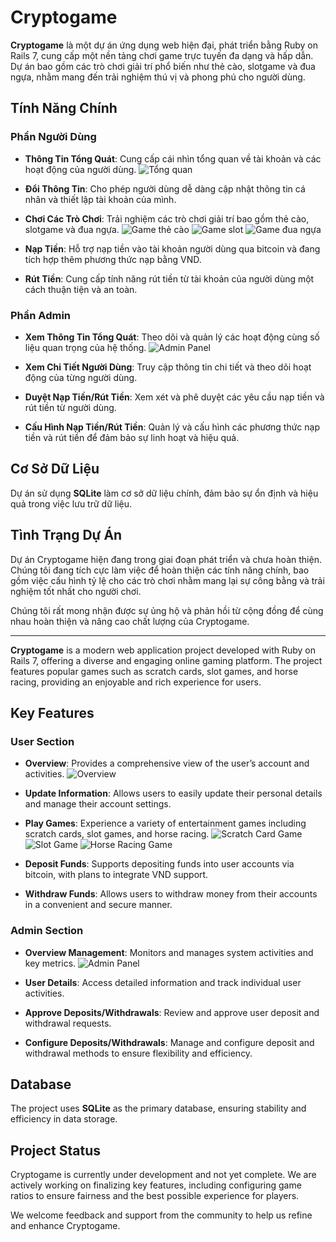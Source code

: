 # Cryptogame

**Cryptogame** là một dự án ứng dụng web hiện đại, phát triển bằng Ruby on Rails 7, cung cấp một nền tảng chơi game trực tuyến đa dạng và hấp dẫn. Dự án bao gồm các trò chơi giải trí phổ biến như thẻ cào, slotgame và đua ngựa, nhằm mang đến trải nghiệm thú vị và phong phú cho người dùng.

## Tính Năng Chính

### Phần Người Dùng

- **Thông Tin Tổng Quát**: Cung cấp cái nhìn tổng quan về tài khoản và các hoạt động của người dùng.
  ![Tổng quan](demo/1.png)
  
- **Đổi Thông Tin**: Cho phép người dùng dễ dàng cập nhật thông tin cá nhân và thiết lập tài khoản của mình.

- **Chơi Các Trò Chơi**: Trải nghiệm các trò chơi giải trí bao gồm thẻ cào, slotgame và đua ngựa.
  ![Game thẻ cào](demo/2.png)
  ![Game slot](demo/3.png)
  ![Game đua ngựa](demo/4.png)
  
- **Nạp Tiền**: Hỗ trợ nạp tiền vào tài khoản người dùng qua bitcoin và đang tích hợp thêm phương thức nạp bằng VND.

- **Rút Tiền**: Cung cấp tính năng rút tiền từ tài khoản của người dùng một cách thuận tiện và an toàn.

### Phần Admin

- **Xem Thông Tin Tổng Quát**: Theo dõi và quản lý các hoạt động cùng số liệu quan trọng của hệ thống.
  ![Admin Panel](demo/5.png)

- **Xem Chi Tiết Người Dùng**: Truy cập thông tin chi tiết và theo dõi hoạt động của từng người dùng.

- **Duyệt Nạp Tiền/Rút Tiền**: Xem xét và phê duyệt các yêu cầu nạp tiền và rút tiền từ người dùng.

- **Cấu Hình Nạp Tiền/Rút Tiền**: Quản lý và cấu hình các phương thức nạp tiền và rút tiền để đảm bảo sự linh hoạt và hiệu quả.

## Cơ Sở Dữ Liệu
Dự án sử dụng **SQLite** làm cơ sở dữ liệu chính, đảm bảo sự ổn định và hiệu quả trong việc lưu trữ dữ liệu.

## Tình Trạng Dự Án
Dự án Cryptogame hiện đang trong giai đoạn phát triển và chưa hoàn thiện. Chúng tôi đang tích cực làm việc để hoàn thiện các tính năng chính, bao gồm việc cấu hình tỷ lệ cho các trò chơi nhằm mang lại sự công bằng và trải nghiệm tốt nhất cho người chơi.

Chúng tôi rất mong nhận được sự ủng hộ và phản hồi từ cộng đồng để cùng nhau hoàn thiện và nâng cao chất lượng của Cryptogame.

---

**Cryptogame** is a modern web application project developed with Ruby on Rails 7, offering a diverse and engaging online gaming platform. The project features popular games such as scratch cards, slot games, and horse racing, providing an enjoyable and rich experience for users.

## Key Features

### User Section

- **Overview**: Provides a comprehensive view of the user’s account and activities.
  ![Overview](demo/1.png)
  
- **Update Information**: Allows users to easily update their personal details and manage their account settings.

- **Play Games**: Experience a variety of entertainment games including scratch cards, slot games, and horse racing.
  ![Scratch Card Game](demo/2.png)
  ![Slot Game](demo/3.png)
  ![Horse Racing Game](demo/4.png)
  
- **Deposit Funds**: Supports depositing funds into user accounts via bitcoin, with plans to integrate VND support.

- **Withdraw Funds**: Allows users to withdraw money from their accounts in a convenient and secure manner.

### Admin Section

- **Overview Management**: Monitors and manages system activities and key metrics.
  ![Admin Panel](demo/5.png)

- **User Details**: Access detailed information and track individual user activities.

- **Approve Deposits/Withdrawals**: Review and approve user deposit and withdrawal requests.

- **Configure Deposits/Withdrawals**: Manage and configure deposit and withdrawal methods to ensure flexibility and efficiency.

## Database
The project uses **SQLite** as the primary database, ensuring stability and efficiency in data storage.

## Project Status
Cryptogame is currently under development and not yet complete. We are actively working on finalizing key features, including configuring game ratios to ensure fairness and the best possible experience for players.

We welcome feedback and support from the community to help us refine and enhance Cryptogame.
